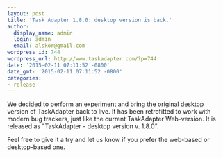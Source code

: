 ```yaml
---
layout: post
title: 'Task Adapter 1.8.0: desktop version is back.'
author:
  display_name: admin
  login: admin
  email: alskor@gmail.com
wordpress_id: 744
wordpress_url: http://www.taskadapter.com/?p=744
date: '2015-02-11 07:11:52 -0800'
date_gmt: '2015-02-11 07:11:52 -0800'
categories:
- release
---
```

<p>We decided to perform an experiment and bring the original desktop version of TaskAdapter back to live. It has been retrofitted to work with modern bug trackers, just like the current TaskAdapter Web-version. It is released as "TaskAdapter - desktop version v. 1.8.0".</p>
<p>Feel free to give it a try and let us know if you prefer the web-based or desktop-based one.</p>
<p>&nbsp;</p>
